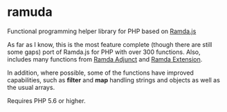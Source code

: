 # ramuda

Functional programming helper library for PHP based on [Ramda.js](https://ramdajs.com/)

As far as I know, this is the most feature complete (though there are still some gaps) port of Ramda.js for PHP with over 300 functions. Also, includes many functions from [Ramda Adjunct](https://char0n.github.io/ramda-adjunct/2.24.0/index.html) and [Ramda Extension](https://ramda-extension.firebaseapp.com/docs/).

In addition, where possible, some of the functions have improved capabilities, such as **filter** and **map** handling strings and objects as well as the usual arrays.

Requires PHP 5.6 or higher.
